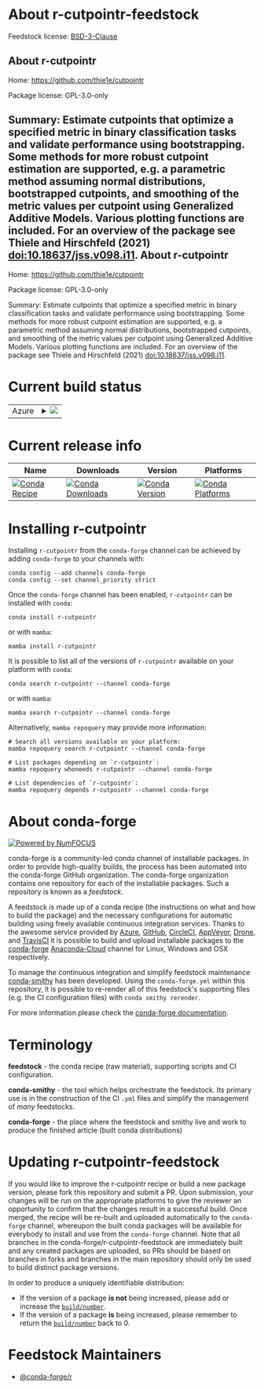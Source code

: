 About r-cutpointr-feedstock
===========================

Feedstock license: [BSD-3-Clause](https://github.com/conda-forge/r-cutpointr-feedstock/blob/main/LICENSE.txt)

About r-cutpointr
-----------------

Home: https://github.com/thie1e/cutpointr

Package license: GPL-3.0-only

Summary: Estimate cutpoints that optimize a specified metric in binary classification tasks and validate performance using bootstrapping. Some methods for more robust cutpoint estimation are supported, e.g. a parametric method assuming normal distributions, bootstrapped cutpoints, and smoothing of the metric values per cutpoint using Generalized Additive Models. Various plotting functions are included. For an overview of the package see Thiele and Hirschfeld (2021) <doi:10.18637/jss.v098.i11>.
About r-cutpointr
-----------------

Home: https://github.com/thie1e/cutpointr

Package license: GPL-3.0-only

Summary: Estimate cutpoints that optimize a specified metric in binary classification tasks and validate performance using bootstrapping. Some methods for more robust cutpoint estimation are supported, e.g. a parametric method assuming normal distributions, bootstrapped cutpoints, and smoothing of the metric values per cutpoint using Generalized Additive Models. Various plotting functions are included. For an overview of the package see Thiele and Hirschfeld (2021) <doi:10.18637/jss.v098.i11>.

Current build status
====================


<table>
    
  <tr>
    <td>Azure</td>
    <td>
      <details>
        <summary>
          <a href="https://dev.azure.com/conda-forge/feedstock-builds/_build/latest?definitionId=19425&branchName=main">
            <img src="https://dev.azure.com/conda-forge/feedstock-builds/_apis/build/status/r-cutpointr-feedstock?branchName=main">
          </a>
        </summary>
        <table>
          <thead><tr><th>Variant</th><th>Status</th></tr></thead>
          <tbody><tr>
              <td>linux_64_r_base4.2</td>
              <td>
                <a href="https://dev.azure.com/conda-forge/feedstock-builds/_build/latest?definitionId=19425&branchName=main">
                  <img src="https://dev.azure.com/conda-forge/feedstock-builds/_apis/build/status/r-cutpointr-feedstock?branchName=main&jobName=linux&configuration=linux%20linux_64_r_base4.2" alt="variant">
                </a>
              </td>
            </tr><tr>
              <td>linux_64_r_base4.3</td>
              <td>
                <a href="https://dev.azure.com/conda-forge/feedstock-builds/_build/latest?definitionId=19425&branchName=main">
                  <img src="https://dev.azure.com/conda-forge/feedstock-builds/_apis/build/status/r-cutpointr-feedstock?branchName=main&jobName=linux&configuration=linux%20linux_64_r_base4.3" alt="variant">
                </a>
              </td>
            </tr><tr>
              <td>osx_64_r_base4.2</td>
              <td>
                <a href="https://dev.azure.com/conda-forge/feedstock-builds/_build/latest?definitionId=19425&branchName=main">
                  <img src="https://dev.azure.com/conda-forge/feedstock-builds/_apis/build/status/r-cutpointr-feedstock?branchName=main&jobName=osx&configuration=osx%20osx_64_r_base4.2" alt="variant">
                </a>
              </td>
            </tr><tr>
              <td>osx_64_r_base4.3</td>
              <td>
                <a href="https://dev.azure.com/conda-forge/feedstock-builds/_build/latest?definitionId=19425&branchName=main">
                  <img src="https://dev.azure.com/conda-forge/feedstock-builds/_apis/build/status/r-cutpointr-feedstock?branchName=main&jobName=osx&configuration=osx%20osx_64_r_base4.3" alt="variant">
                </a>
              </td>
            </tr><tr>
              <td>win_64</td>
              <td>
                <a href="https://dev.azure.com/conda-forge/feedstock-builds/_build/latest?definitionId=19425&branchName=main">
                  <img src="https://dev.azure.com/conda-forge/feedstock-builds/_apis/build/status/r-cutpointr-feedstock?branchName=main&jobName=win&configuration=win%20win_64_" alt="variant">
                </a>
              </td>
            </tr>
          </tbody>
        </table>
      </details>
    </td>
  </tr>
</table>

Current release info
====================

| Name | Downloads | Version | Platforms |
| --- | --- | --- | --- |
| [![Conda Recipe](https://img.shields.io/badge/recipe-r--cutpointr-green.svg)](https://anaconda.org/conda-forge/r-cutpointr) | [![Conda Downloads](https://img.shields.io/conda/dn/conda-forge/r-cutpointr.svg)](https://anaconda.org/conda-forge/r-cutpointr) | [![Conda Version](https://img.shields.io/conda/vn/conda-forge/r-cutpointr.svg)](https://anaconda.org/conda-forge/r-cutpointr) | [![Conda Platforms](https://img.shields.io/conda/pn/conda-forge/r-cutpointr.svg)](https://anaconda.org/conda-forge/r-cutpointr) |

Installing r-cutpointr
======================

Installing `r-cutpointr` from the `conda-forge` channel can be achieved by adding `conda-forge` to your channels with:

```
conda config --add channels conda-forge
conda config --set channel_priority strict
```

Once the `conda-forge` channel has been enabled, `r-cutpointr` can be installed with `conda`:

```
conda install r-cutpointr
```

or with `mamba`:

```
mamba install r-cutpointr
```

It is possible to list all of the versions of `r-cutpointr` available on your platform with `conda`:

```
conda search r-cutpointr --channel conda-forge
```

or with `mamba`:

```
mamba search r-cutpointr --channel conda-forge
```

Alternatively, `mamba repoquery` may provide more information:

```
# Search all versions available on your platform:
mamba repoquery search r-cutpointr --channel conda-forge

# List packages depending on `r-cutpointr`:
mamba repoquery whoneeds r-cutpointr --channel conda-forge

# List dependencies of `r-cutpointr`:
mamba repoquery depends r-cutpointr --channel conda-forge
```


About conda-forge
=================

[![Powered by
NumFOCUS](https://img.shields.io/badge/powered%20by-NumFOCUS-orange.svg?style=flat&colorA=E1523D&colorB=007D8A)](https://numfocus.org)

conda-forge is a community-led conda channel of installable packages.
In order to provide high-quality builds, the process has been automated into the
conda-forge GitHub organization. The conda-forge organization contains one repository
for each of the installable packages. Such a repository is known as a *feedstock*.

A feedstock is made up of a conda recipe (the instructions on what and how to build
the package) and the necessary configurations for automatic building using freely
available continuous integration services. Thanks to the awesome service provided by
[Azure](https://azure.microsoft.com/en-us/services/devops/), [GitHub](https://github.com/),
[CircleCI](https://circleci.com/), [AppVeyor](https://www.appveyor.com/),
[Drone](https://cloud.drone.io/welcome), and [TravisCI](https://travis-ci.com/)
it is possible to build and upload installable packages to the
[conda-forge](https://anaconda.org/conda-forge) [Anaconda-Cloud](https://anaconda.org/)
channel for Linux, Windows and OSX respectively.

To manage the continuous integration and simplify feedstock maintenance
[conda-smithy](https://github.com/conda-forge/conda-smithy) has been developed.
Using the ``conda-forge.yml`` within this repository, it is possible to re-render all of
this feedstock's supporting files (e.g. the CI configuration files) with ``conda smithy rerender``.

For more information please check the [conda-forge documentation](https://conda-forge.org/docs/).

Terminology
===========

**feedstock** - the conda recipe (raw material), supporting scripts and CI configuration.

**conda-smithy** - the tool which helps orchestrate the feedstock.
                   Its primary use is in the construction of the CI ``.yml`` files
                   and simplify the management of *many* feedstocks.

**conda-forge** - the place where the feedstock and smithy live and work to
                  produce the finished article (built conda distributions)


Updating r-cutpointr-feedstock
==============================

If you would like to improve the r-cutpointr recipe or build a new
package version, please fork this repository and submit a PR. Upon submission,
your changes will be run on the appropriate platforms to give the reviewer an
opportunity to confirm that the changes result in a successful build. Once
merged, the recipe will be re-built and uploaded automatically to the
`conda-forge` channel, whereupon the built conda packages will be available for
everybody to install and use from the `conda-forge` channel.
Note that all branches in the conda-forge/r-cutpointr-feedstock are
immediately built and any created packages are uploaded, so PRs should be based
on branches in forks and branches in the main repository should only be used to
build distinct package versions.

In order to produce a uniquely identifiable distribution:
 * If the version of a package **is not** being increased, please add or increase
   the [``build/number``](https://docs.conda.io/projects/conda-build/en/latest/resources/define-metadata.html#build-number-and-string).
 * If the version of a package **is** being increased, please remember to return
   the [``build/number``](https://docs.conda.io/projects/conda-build/en/latest/resources/define-metadata.html#build-number-and-string)
   back to 0.

Feedstock Maintainers
=====================

* [@conda-forge/r](https://github.com/conda-forge/r/)

